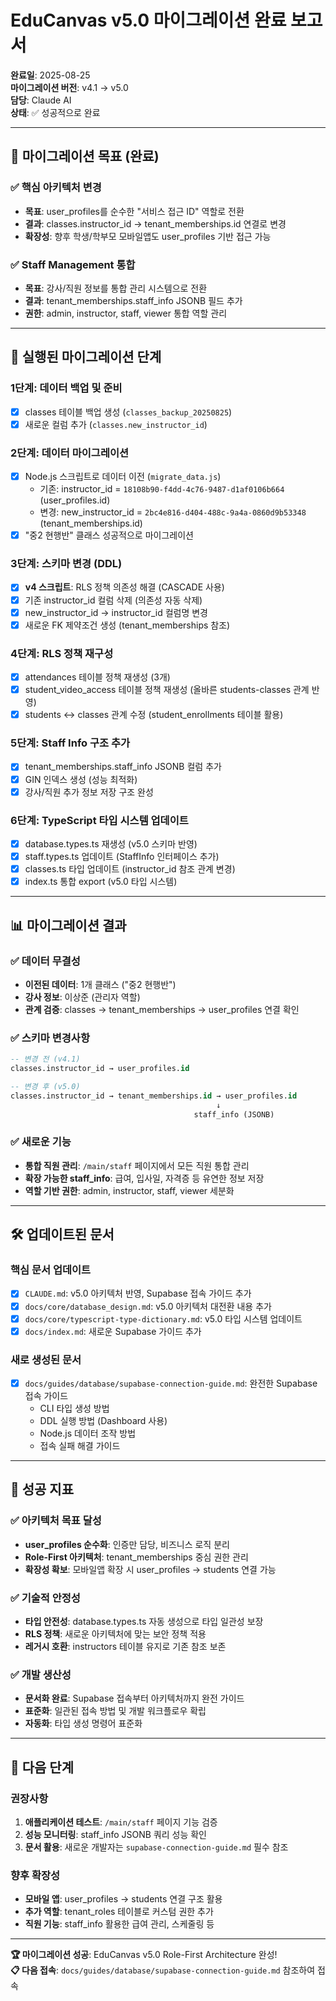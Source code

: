 # EduCanvas v5.0 마이그레이션 완료 보고서

**완료일**: 2025-08-25  
**마이그레이션 버전**: v4.1 → v5.0  
**담당**: Claude AI  
**상태**: ✅ 성공적으로 완료

---

## 🎯 마이그레이션 목표 (완료)

### ✅ 핵심 아키텍처 변경
- **목표**: user_profiles를 순수한 "서비스 접근 ID" 역할로 전환
- **결과**: classes.instructor_id → tenant_memberships.id 연결로 변경
- **확장성**: 향후 학생/학부모 모바일앱도 user_profiles 기반 접근 가능

### ✅ Staff Management 통합
- **목표**: 강사/직원 정보를 통합 관리 시스템으로 전환  
- **결과**: tenant_memberships.staff_info JSONB 필드 추가
- **권한**: admin, instructor, staff, viewer 통합 역할 관리

---

## 🔄 실행된 마이그레이션 단계

### 1단계: 데이터 백업 및 준비
- [x] classes 테이블 백업 생성 (`classes_backup_20250825`)
- [x] 새로운 컬럼 추가 (`classes.new_instructor_id`)

### 2단계: 데이터 마이그레이션
- [x] Node.js 스크립트로 데이터 이전 (`migrate_data.js`)
  - 기존: instructor_id = `18108b90-f4dd-4c76-9487-d1af0106b664` (user_profiles.id)
  - 변경: new_instructor_id = `2bc4e816-d404-488c-9a4a-0860d9b53348` (tenant_memberships.id)
- [x] "중2 현행반" 클래스 성공적으로 마이그레이션

### 3단계: 스키마 변경 (DDL)
- [x] **v4 스크립트**: RLS 정책 의존성 해결 (CASCADE 사용)
- [x] 기존 instructor_id 컬럼 삭제 (의존성 자동 삭제)
- [x] new_instructor_id → instructor_id 컬럼명 변경
- [x] 새로운 FK 제약조건 생성 (tenant_memberships 참조)

### 4단계: RLS 정책 재구성
- [x] attendances 테이블 정책 재생성 (3개)
- [x] student_video_access 테이블 정책 재생성 (올바른 students-classes 관계 반영)
- [x] students ↔ classes 관계 수정 (student_enrollments 테이블 활용)

### 5단계: Staff Info 구조 추가
- [x] tenant_memberships.staff_info JSONB 컬럼 추가
- [x] GIN 인덱스 생성 (성능 최적화)
- [x] 강사/직원 추가 정보 저장 구조 완성

### 6단계: TypeScript 타입 시스템 업데이트
- [x] database.types.ts 재생성 (v5.0 스키마 반영)
- [x] staff.types.ts 업데이트 (StaffInfo 인터페이스 추가)  
- [x] classes.ts 타입 업데이트 (instructor_id 참조 관계 변경)
- [x] index.ts 통합 export (v5.0 타입 시스템)

---

## 📊 마이그레이션 결과

### ✅ 데이터 무결성
- **이전된 데이터**: 1개 클래스 ("중2 현행반")
- **강사 정보**: 이상준 (관리자 역할)
- **관계 검증**: classes → tenant_memberships → user_profiles 연결 확인

### ✅ 스키마 변경사항
```sql
-- 변경 전 (v4.1)
classes.instructor_id → user_profiles.id

-- 변경 후 (v5.0)  
classes.instructor_id → tenant_memberships.id → user_profiles.id
                                              ↓
                                         staff_info (JSONB)
```

### ✅ 새로운 기능
- **통합 직원 관리**: `/main/staff` 페이지에서 모든 직원 통합 관리
- **확장 가능한 staff_info**: 급여, 입사일, 자격증 등 유연한 정보 저장
- **역할 기반 권한**: admin, instructor, staff, viewer 세분화

---

## 🛠️ 업데이트된 문서

### 핵심 문서 업데이트
- [x] `CLAUDE.md`: v5.0 아키텍처 반영, Supabase 접속 가이드 추가
- [x] `docs/core/database_design.md`: v5.0 아키텍처 대전환 내용 추가
- [x] `docs/core/typescript-type-dictionary.md`: v5.0 타입 시스템 업데이트
- [x] `docs/index.md`: 새로운 Supabase 가이드 추가

### 새로 생성된 문서  
- [x] `docs/guides/database/supabase-connection-guide.md`: 완전한 Supabase 접속 가이드
  - CLI 타입 생성 방법
  - DDL 실행 방법 (Dashboard 사용)
  - Node.js 데이터 조작 방법
  - 접속 실패 해결 가이드

---

## 🎉 성공 지표

### ✅ 아키텍처 목표 달성
- **user_profiles 순수화**: 인증만 담당, 비즈니스 로직 분리
- **Role-First 아키텍처**: tenant_memberships 중심 권한 관리
- **확장성 확보**: 모바일앱 확장 시 user_profiles → students 연결 가능

### ✅ 기술적 안정성
- **타입 안전성**: database.types.ts 자동 생성으로 타입 일관성 보장  
- **RLS 정책**: 새로운 아키텍처에 맞는 보안 정책 적용
- **레거시 호환**: instructors 테이블 유지로 기존 참조 보존

### ✅ 개발 생산성
- **문서화 완료**: Supabase 접속부터 아키텍처까지 완전 가이드
- **표준화**: 일관된 접속 방법 및 개발 워크플로우 확립
- **자동화**: 타입 생성 명령어 표준화

---

## 🚀 다음 단계

### 권장사항
1. **애플리케이션 테스트**: `/main/staff` 페이지 기능 검증
2. **성능 모니터링**: staff_info JSONB 쿼리 성능 확인
3. **문서 활용**: 새로운 개발자는 `supabase-connection-guide.md` 필수 참조

### 향후 확장성
- **모바일 앱**: user_profiles → students 연결 구조 활용
- **추가 역할**: tenant_roles 테이블로 커스텀 권한 추가
- **직원 기능**: staff_info 활용한 급여 관리, 스케줄링 등

---

**🏆 마이그레이션 성공**: EduCanvas v5.0 Role-First Architecture 완성!  
**📋 다음 접속**: `docs/guides/database/supabase-connection-guide.md` 참조하여 접속